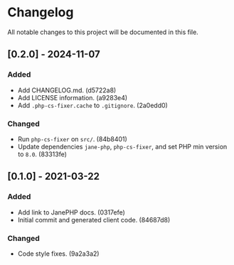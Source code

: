 # Changelog

All notable changes to this project will be documented in this file.

## [0.2.0] - 2024-11-07

### Added
- Add CHANGELOG.md. (d5722a8)
- Add LICENSE information. (a9283e4)
- Add `.php-cs-fixer.cache` to `.gitignore`. (2a0edd0)

### Changed
- Run `php-cs-fixer` on `src/`. (84b8401)
- Update dependencies `jane-php`, `php-cs-fixer`, and set PHP min version to `8.0`. (83313fe)

## [0.1.0] - 2021-03-22

### Added
- Add link to JanePHP docs. (0317efe)
- Initial commit and generated client code. (84687d8)

### Changed
- Code style fixes. (9a2a3a2)
